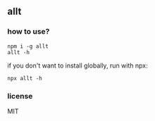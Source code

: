## allt

### how to use?

```
npm i -g allt
allt -h
```

if you don't want to install globally, run with npx:

```
npx allt -h
```

### license
MIT